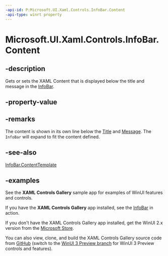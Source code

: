 ```yaml
---
-api-id: P:Microsoft.UI.Xaml.Controls.InfoBar.Content
-api-type: winrt property
---
```


# Microsoft.UI.Xaml.Controls.InfoBar.Content

<!--
public object Content { get; set; }
-->


## -description

Gets or sets the XAML Content that is displayed below the title and message in the [InfoBar](infobar.md).

## -property-value

## -remarks

The content is shown in its own line below the [Title](infobar_title.md) and [Message](infobar_message.md). The `InfoBar` will expand to fit the content defined.

## -see-also

[InfoBar.ContentTemplate](infobar_contenttemplate.md)

## -examples

See the **XAML Controls Gallery** sample app for examples of WinUI features and controls.

If you have the **XAML Controls Gallery** app installed, see the [InfoBar](xamlcontrolsgallery:/item/InfoBar) in action.

If you don't have the XAML Controls Gallery app installed, get the WinUI 2.x version from the [Microsoft Store](https://www.microsoft.com/p/xaml-controls-gallery/9msvh128x2zt).

You can also view, clone, and build the XAML Controls Gallery source code from [GitHub](https://github.com/Microsoft/Xaml-Controls-Gallery) (switch to the [WinUI 3 Preview branch](https://github.com/microsoft/Xaml-Controls-Gallery/tree/winui3preview) for WinUI 3 Preview controls and features).
